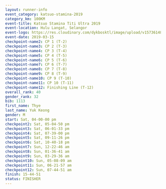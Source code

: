 ```yaml
--- 
layout: runner-info 
event_category: katsuo-stamina-2019 
category_km: 100KM 
event-title: Katsuo Stamina Titi Ultra 2019 
event-location: Hulu Langat, Selangor 
event-logo: https://res.cloudinary.com/dykbosktl/image/upload/v1573614825/Logo/Logo_p7ft6n.png 
event-date: 2019-03-15 
checkpoint-name2: CP 1 (T-2) 
checkpoint-name3: CP 2 (T-3) 
checkpoint-name4: CP 3 (T-4) 
checkpoint-name5: CP 4 (T-5) 
checkpoint-name6: CP 5 (T-6) 
checkpoint-name7: CP 6 (T-7) 
checkpoint-name8: CP 7 (T-8) 
checkpoint-name9: CP 8 (T-9) 
checkpoint-name10: CP 9 (T-10) 
checkpoint-name11: CP 10 (T-11) 
checkpoint-name12: Finishing Line (T-12) 
overall_rank: 40
gender_rank: 32
bib: 1113
first_name: Thye
last_name: Yuk Keong
gender: M
start: Sat, 04-00-00 pm
checkpoint2: Sat, 05-04-50 pm
checkpoint3: Sat, 06-01-33 pm
checkpoint4: Sat, 07-39-00 pm
checkpoint5: Sat, 09-11-26 pm
checkpoint6: Sat, 10-40-18 pm
checkpoint7: Sun, 12-22-46 am
checkpoint8: Sun, 01-36-41 am
checkpoint9: Sun, 03-29-36 am
checkpoint10: Sun, 05-08-09 am
checkpoint11: Sun, 06-21-57 am
checkpoint12: Sun, 07-44-51 am
finish: 15-44-51
status: FINISHER
--- 
```


